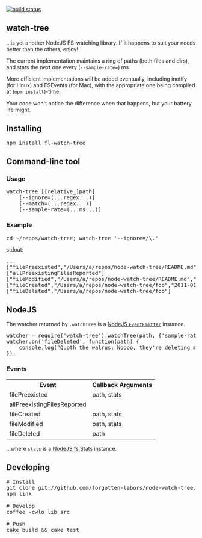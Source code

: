 [![build status](https://secure.travis-ci.org/forgotten-labors/node-watch-tree.png)](http://travis-ci.org/forgotten-labors/node-watch-tree)


## watch-tree

...is yet another NodeJS FS-watching library. If it happens to suit your needs better than the others, enjoy!

The current implementation maintains a ring of paths (both files and dirs), and stats the next one every (<code>--sample-rate=</code>) ms.

More efficient implementations will be added eventually, including inotify (for Linux) and FSEvents (for Mac), with the appropriate one being compiled at (<code>npm install</code>)-time.

Your code won't notice the difference when that happens, but your battery life might.

## Installing
<pre>
npm install fl-watch-tree
</pre>

## Command-line tool

### Usage
<pre>
watch-tree [[relative_]path]
    [--ignore=(...regex...)]
    [--match=(...regex...)]
    [--sample-rate=(...ms...)]
</pre>

### Example
<pre>
cd ~/repos/watch-tree; watch-tree '--ignore=/\.'
</pre>
stdout:
<pre>
...
["filePreexisted","/Users/a/repos/node-watch-tree/README.md","2011-01-14T18:34:56.000Z"]
["allPreexistingFilesReported"]
["fileModified","/Users/a/repos/node-watch-tree/README.md","2011-01-14T18:35:05.000Z"]
["fileCreated","/Users/a/repos/node-watch-tree/foo","2011-01-14T18:35:07.000Z"]
["fileDeleted","/Users/a/repos/node-watch-tree/foo"]
</pre>

## NodeJS

The watcher returned by <code>.watchTree</code> is a [NodeJS <code>EventEmitter</code>](http://nodejs.org/docs/v0.3.4/api/events.html) instance.

<pre>
watcher = require('watch-tree').watchTree(path, {'sample-rate': 5});
watcher.on('fileDeleted', function(path) {
    console.log("Quoth the walrus: Noooo, they're deleting mah " + path + "!");
});
</pre>


### Events

<table>
    <tr>
        <th>Event</th>
        <th>Callback Arguments</th>
    </tr>
    <tr>
        <td>filePreexisted</td>
        <td>path, stats</td>
    </tr>
    <tr>
        <td>allPreexistingFilesReported</td>
        <td></td>
    </tr>
    <tr>
        <td>fileCreated</td>
        <td>path, stats</td>
    </tr>
    <tr>
        <td>fileModified</td>
        <td>path, stats</td>
    </tr>
    <tr>
        <td>fileDeleted</td>
        <td>path</td>
    </tr>
</table>

...where <code>stats</code> is a [NodeJS fs.Stats](http://nodejs.org/docs/v0.3.4/api/fs.html#fs.stat) instance.

## Developing
<pre>
# Install
git clone git://github.com/forgotten-labors/node-watch-tree.git; cd node-watch-tree
npm link

# Develop
coffee -cwlo lib src

# Push
cake build &amp;&amp; cake test
</pre>
